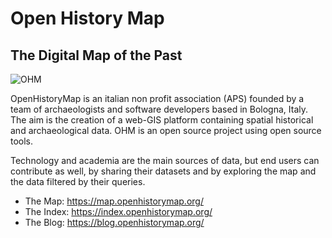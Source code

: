 # Open History Map
## The Digital Map of the Past
![OHM](https://openhistorymap.github.io/BACK-1980x1114.png)

OpenHistoryMap is an italian non profit association (APS) founded by a team of archaeologists and software developers based in Bologna, Italy. The aim is the creation of a web-GIS platform containing spatial historical and archaeological data. OHM is an open source project using open source tools.

Technology and academia are the main sources of data, but end users can contribute as well, by sharing their datasets and by exploring the map and the data filtered by their queries.

* The Map: https://map.openhistorymap.org/
* The Index: https://index.openhistorymap.org/
* The Blog: https://blog.openhistorymap.org/
